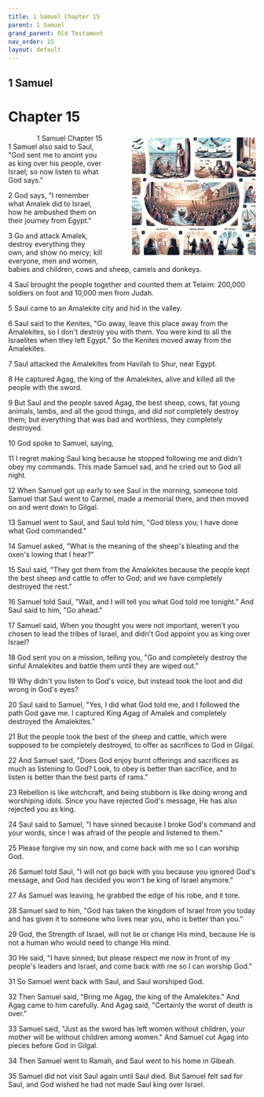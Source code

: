 ```yaml
---
title: 1 Samuel Chapter 15
parent: 1 Samuel
grand_parent: Old Testament
nav_order: 15
layout: default
---
```


## 1 Samuel

# Chapter 15

<div style="clear: both; text-align: right;">
    <img src="/assets/Image/1 Samuel/500/15.jpg" alt="1 Samuel Chapter 15" class="chapter-image" style="max-width: 50%; height: auto; float: right; margin: 0 0 10px 10px; padding-left: 10%;">
    <figcaption style="font-size: 14px;">1 Samuel Chapter 15</figcaption>
</div>
1 Samuel also said to Saul, "God sent me to anoint you as king over his people, over Israel; so now listen to what God says."

2 God says, "I remember what Amalek did to Israel, how he ambushed them on their journey from Egypt."

3 Go and attack Amalek, destroy everything they own, and show no mercy; kill everyone, men and women, babies and children, cows and sheep, camels and donkeys.

4 Saul brought the people together and counted them at Telaim: 200,000 soldiers on foot and 10,000 men from Judah.

5 Saul came to an Amalekite city and hid in the valley.

6 Saul said to the Kenites, "Go away, leave this place away from the Amalekites, so I don't destroy you with them. You were kind to all the Israelites when they left Egypt." So the Kenites moved away from the Amalekites.

7 Saul attacked the Amalekites from Havilah to Shur, near Egypt.

8 He captured Agag, the king of the Amalekites, alive and killed all the people with the sword.

9 But Saul and the people saved Agag, the best sheep, cows, fat young animals, lambs, and all the good things, and did not completely destroy them; but everything that was bad and worthless, they completely destroyed.

10 God spoke to Samuel, saying,

11 I regret making Saul king because he stopped following me and didn't obey my commands. This made Samuel sad, and he cried out to God all night.

12 When Samuel got up early to see Saul in the morning, someone told Samuel that Saul went to Carmel, made a memorial there, and then moved on and went down to Gilgal.

13 Samuel went to Saul, and Saul told him, "God bless you; I have done what God commanded."

14 Samuel asked, "What is the meaning of the sheep's bleating and the oxen's lowing that I hear?"

15 Saul said, "They got them from the Amalekites because the people kept the best sheep and cattle to offer to God; and we have completely destroyed the rest."

16 Samuel told Saul, "Wait, and I will tell you what God told me tonight." And Saul said to him, "Go ahead."

17 Samuel said, When you thought you were not important, weren't you chosen to lead the tribes of Israel, and didn't God appoint you as king over Israel?

18 God sent you on a mission, telling you, "Go and completely destroy the sinful Amalekites and battle them until they are wiped out."

19 Why didn't you listen to God's voice, but instead took the loot and did wrong in God's eyes?

20 Saul said to Samuel, "Yes, I did what God told me, and I followed the path God gave me. I captured King Agag of Amalek and completely destroyed the Amalekites."

21 But the people took the best of the sheep and cattle, which were supposed to be completely destroyed, to offer as sacrifices to God in Gilgal.

22 And Samuel said, "Does God enjoy burnt offerings and sacrifices as much as listening to God? Look, to obey is better than sacrifice, and to listen is better than the best parts of rams."

23 Rebellion is like witchcraft, and being stubborn is like doing wrong and worshiping idols. Since you have rejected God's message, He has also rejected you as king.

24 Saul said to Samuel, "I have sinned because I broke God's command and your words, since I was afraid of the people and listened to them."

25 Please forgive my sin now, and come back with me so I can worship God.

26 Samuel told Saul, "I will not go back with you because you ignored God's message, and God has decided you won't be king of Israel anymore."

27 As Samuel was leaving, he grabbed the edge of his robe, and it tore.

28 Samuel said to him, "God has taken the kingdom of Israel from you today and has given it to someone who lives near you, who is better than you."

29 God, the Strength of Israel, will not lie or change His mind, because He is not a human who would need to change His mind.

30 He said, "I have sinned; but please respect me now in front of my people's leaders and Israel, and come back with me so I can worship God."

31 So Samuel went back with Saul, and Saul worshiped God.

32 Then Samuel said, "Bring me Agag, the king of the Amalekites." And Agag came to him carefully. And Agag said, "Certainly the worst of death is over."

33 Samuel said, "Just as the sword has left women without children, your mother will be without children among women." And Samuel cut Agag into pieces before God in Gilgal.

34 Then Samuel went to Ramah, and Saul went to his home in Gibeah.

35 Samuel did not visit Saul again until Saul died. But Samuel felt sad for Saul, and God wished he had not made Saul king over Israel.


